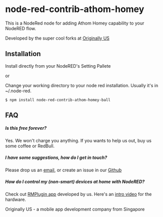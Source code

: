 # node-red-contrib-athom-homey

This is a NodeRed node for adding Athom Homey capability to your NodeRED flow.


Developed by the super cool forks at [Originally US](http://originally.us)

## Installation

Install directly from your NodeRED's Setting Pallete

or

Change your working directory to your node red installation. Usually it's in ~/.node-red.

    $ npm install node-red-contrib-athom-homey-ball
    


## FAQ

##### Is this free forever?
Yes. We won't charge you anything. If you wants to help us out, buy us some coffee or RedBull.

##### I have some suggestions, how do I get in touch?
Please drop us an [email](mailto:hello@originally.us), or create an issue in our [Github](https://github.com/originallyus/node-red-contrib-alexa-local/issues)

##### How do I control my (non-smart) devices at home with NodeRED?
Check out [RMPlugin app](https://play.google.com/store/apps/details?id=us.originally.tasker&hl=en) developed by us. Here's an [intro video](https://www.youtube.com/watch?v=QUKYKhK57sc) for the hardware.


Originally US - a mobile app development company from Singapore
